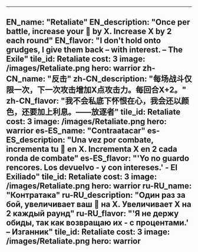 ---

EN_name: "Retaliate"
EN_description: "Once per battle, increase your 🔸 by X. Increase X by 2 each round"
EN_flavor: "I don't hold onto grudges, I give them back – with interest. – The Exile"
tile_id: Retaliate
cost: 3
image: /images/Retaliate.png
hero: warrior
zh-CN_name: "反击"
zh-CN_description: "每场战斗仅限一次，下一次攻击增加X点攻击力。每回合X+2。"
zh-CN_flavor: "我不会私底下怀恨在心，我会还以颜色，还要加上利息。——放逐者"
tile_id: Retaliate
cost: 3
image: /images/Retaliate.png
hero: warrior
es-ES_name: "Contraatacar"
es-ES_description: "Una vez por combate, incrementa tu 🔸 en X. Incrementa X en 2 cada ronda de combate"
es-ES_flavor: "'Yo no guardo rencores. Los devuelvo - y con intereses.' - El Exiliado"
tile_id: Retaliate
cost: 3
image: /images/Retaliate.png
hero: warrior
ru-RU_name: "Контратака"
ru-RU_description: "Один раз за бой, увеличивает ваш 🔸 на X. Увеличивает X на 2 каждый раунд"
ru-RU_flavor: "'Я не держу обиды, так как возвращаю их - с процентами.' – Изганник"
tile_id: Retaliate
cost: 3
image: /images/Retaliate.png
hero: warrior
---
